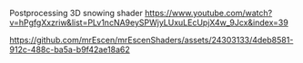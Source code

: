Postprocessing 3D snowing shader
https://www.youtube.com/watch?v=hPgfgXxzriw&list=PLv1ncNA9eySPWjyLUxuLEcUpjX4w_9Jcx&index=39

https://github.com/mrEscen/mrEscenShaders/assets/24303133/4deb8581-912c-488c-ba5a-b9f42ae18a62


